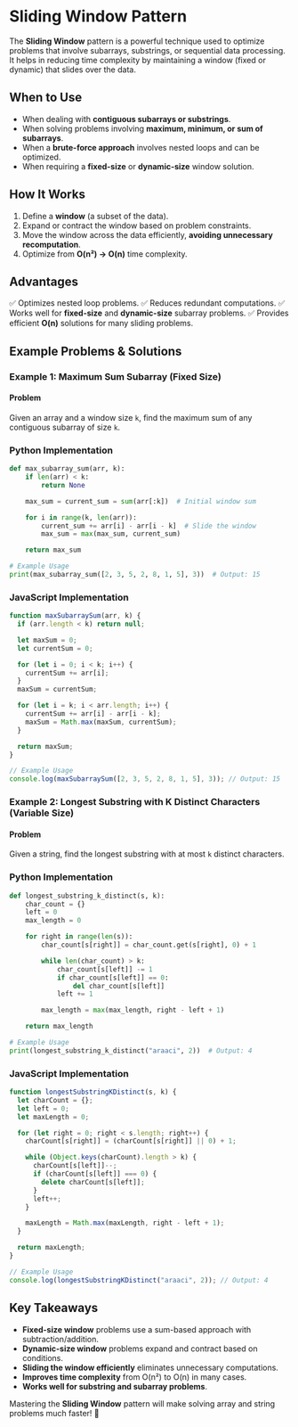 # Sliding Window Pattern

The **Sliding Window** pattern is a powerful technique used to optimize problems that involve subarrays, substrings, or sequential data processing. It helps in reducing time complexity by maintaining a window (fixed or dynamic) that slides over the data.

## When to Use

- When dealing with **contiguous subarrays or substrings**.
- When solving problems involving **maximum, minimum, or sum of subarrays**.
- When a **brute-force approach** involves nested loops and can be optimized.
- When requiring a **fixed-size** or **dynamic-size** window solution.

## How It Works

1. Define a **window** (a subset of the data).
2. Expand or contract the window based on problem constraints.
3. Move the window across the data efficiently, **avoiding unnecessary recomputation**.
4. Optimize from **O(n²) → O(n)** time complexity.

## Advantages

✅ Optimizes nested loop problems.
✅ Reduces redundant computations.
✅ Works well for **fixed-size** and **dynamic-size** subarray problems.
✅ Provides efficient **O(n)** solutions for many sliding problems.

## Example Problems & Solutions

### **Example 1: Maximum Sum Subarray (Fixed Size)**

#### Problem

Given an array and a window size `k`, find the maximum sum of any contiguous subarray of size `k`.

### **Python Implementation**

```python
def max_subarray_sum(arr, k):
    if len(arr) < k:
        return None

    max_sum = current_sum = sum(arr[:k])  # Initial window sum

    for i in range(k, len(arr)):
        current_sum += arr[i] - arr[i - k]  # Slide the window
        max_sum = max(max_sum, current_sum)

    return max_sum

# Example Usage
print(max_subarray_sum([2, 3, 5, 2, 8, 1, 5], 3))  # Output: 15
```

### **JavaScript Implementation**

```javascript
function maxSubarraySum(arr, k) {
  if (arr.length < k) return null;

  let maxSum = 0;
  let currentSum = 0;

  for (let i = 0; i < k; i++) {
    currentSum += arr[i];
  }
  maxSum = currentSum;

  for (let i = k; i < arr.length; i++) {
    currentSum += arr[i] - arr[i - k];
    maxSum = Math.max(maxSum, currentSum);
  }

  return maxSum;
}

// Example Usage
console.log(maxSubarraySum([2, 3, 5, 2, 8, 1, 5], 3)); // Output: 15
```

### **Example 2: Longest Substring with K Distinct Characters (Variable Size)**

#### Problem

Given a string, find the longest substring with at most `k` distinct characters.

### **Python Implementation**

```python
def longest_substring_k_distinct(s, k):
    char_count = {}
    left = 0
    max_length = 0

    for right in range(len(s)):
        char_count[s[right]] = char_count.get(s[right], 0) + 1

        while len(char_count) > k:
            char_count[s[left]] -= 1
            if char_count[s[left]] == 0:
                del char_count[s[left]]
            left += 1

        max_length = max(max_length, right - left + 1)

    return max_length

# Example Usage
print(longest_substring_k_distinct("araaci", 2))  # Output: 4
```

### **JavaScript Implementation**

```javascript
function longestSubstringKDistinct(s, k) {
  let charCount = {};
  let left = 0;
  let maxLength = 0;

  for (let right = 0; right < s.length; right++) {
    charCount[s[right]] = (charCount[s[right]] || 0) + 1;

    while (Object.keys(charCount).length > k) {
      charCount[s[left]]--;
      if (charCount[s[left]] === 0) {
        delete charCount[s[left]];
      }
      left++;
    }

    maxLength = Math.max(maxLength, right - left + 1);
  }

  return maxLength;
}

// Example Usage
console.log(longestSubstringKDistinct("araaci", 2)); // Output: 4
```

## Key Takeaways

- **Fixed-size window** problems use a sum-based approach with subtraction/addition.
- **Dynamic-size window** problems expand and contract based on conditions.
- **Sliding the window efficiently** eliminates unnecessary computations.
- **Improves time complexity** from O(n²) to O(n) in many cases.
- **Works well for substring and subarray problems**.

Mastering the **Sliding Window** pattern will make solving array and string problems much faster! 🚀
